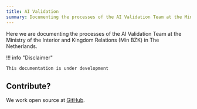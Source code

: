 ```yaml
---
title: AI Validation
summary: Documenting the processes of the AI Validation Team at the Ministry of the Interior and Kingdom Relations (Min BZK) in The Netherlands.
---
```


Here we are documenting the processes of the AI Validation Team at the Ministry of the Interior and Kingdom Relations
(Min BZK) in The Netherlands.

!!! info "Disclaimer"

    This documentation is under development

## Contribute?

We work open source at [GitHub](https://github.com/MinBZK/ai-validation).
